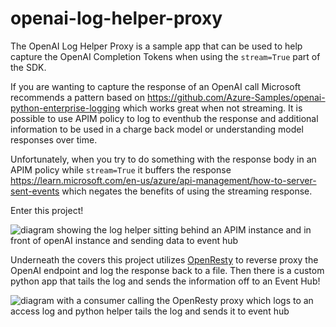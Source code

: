 # openai-log-helper-proxy
The OpenAI Log Helper Proxy is a sample app that can be used to help capture the OpenAI Completion Tokens when using the `stream=True` part of the SDK.

If you are wanting to capture the response of an OpenAI call Microsoft recommends a pattern based on https://github.com/Azure-Samples/openai-python-enterprise-logging which works great when not streaming. It is possible to use APIM policy to log to eventhub the response and additional information to be used in a charge back model or understanding model responses over time. 

Unfortunately, when you try to do something with the response body in an APIM policy while `stream=True` it buffers the response https://learn.microsoft.com/en-us/azure/api-management/how-to-server-sent-events which negates the benefits of using the streaming response.

Enter this project! 

![diagram showing the log helper sitting behind an APIM instance and in front of openAI instance and sending data to event hub](images/log-helper-arch-overview.png)

Underneath the covers this project utilizes [OpenResty](https://openresty.org/en/) to reverse proxy the OpenAI endpoint and log the response back to a file. Then there is a custom python app that tails the log and sends the information off to an Event Hub! 

![diagram with a consumer calling the OpenResty proxy which logs to an access log and python helper tails the log and sends it to event hub](images/openai-log-helper-proxy.png)
